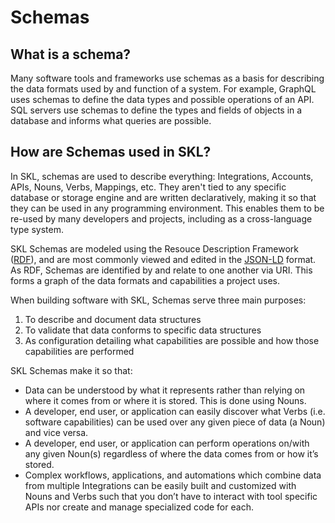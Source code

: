 # Schemas

## What is a schema?

Many software tools and frameworks use schemas as a basis for describing the data formats used by and function of a system. For example, GraphQL uses schemas to define the data types and possible operations of an API. SQL servers use schemas to define the types and fields of objects in a database and informs what queries are possible.

## How are Schemas used in SKL? 

In SKL, schemas are used to describe everything: Integrations, Accounts, APIs, Nouns, Verbs, Mappings, etc. They aren't tied to any specific database or storage engine and 
are written declaratively, making it so that they can be used in any programming environment. This enables them to be re-used by many developers and projects, including as a cross-language type system. 

SKL Schemas are modeled using the Resouce Description Framework ([RDF](https://en.wikipedia.org/wiki/Resource_Description_Framework)), and are most commonly viewed and edited in the [JSON-LD](https://json-ld.org/) format. As RDF, Schemas are identified by and relate to one another via URI. This forms a graph of the data formats and capabilities a project uses.

When building software with SKL, Schemas serve three main purposes:

1. To describe and document data structures
2. To validate that data conforms to specific data structures
3. As configuration detailing what capabilities are possible and how those capabilities are performed

SKL Schemas make it so that:

* Data can be understood by what it represents rather than relying on where it comes from or where it is stored. This is done using Nouns.
* A developer, end user, or application can easily discover what Verbs (i.e. software capabilities) can be used over any given piece of data (a Noun) and vice versa.
* A developer, end user, or application can perform operations on/with any given Noun(s) regardless of where the data comes from or how it’s stored.
* Complex workflows, applications, and automations which combine data from multiple Integrations can be easily built and customized with Nouns and Verbs such that you don’t have to interact with tool specific APIs nor create and manage specialized code for each.

